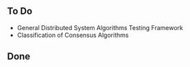 ## To Do

- General Distributed System Algorithms Testing Framework
- Classification of Consensus Algorithms

## Done

